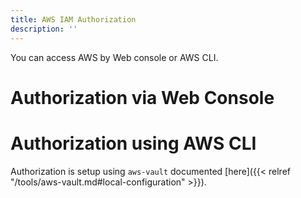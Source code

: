 ```yaml
---
title: AWS IAM Authorization
description: ''
---
```


You can access AWS by Web console or AWS CLI.

# Authorization via Web Console

# Authorization using AWS CLI

Authorization is setup using `aws-vault` documented [here]({{< relref "/tools/aws-vault.md#local-configuration" >}}).
